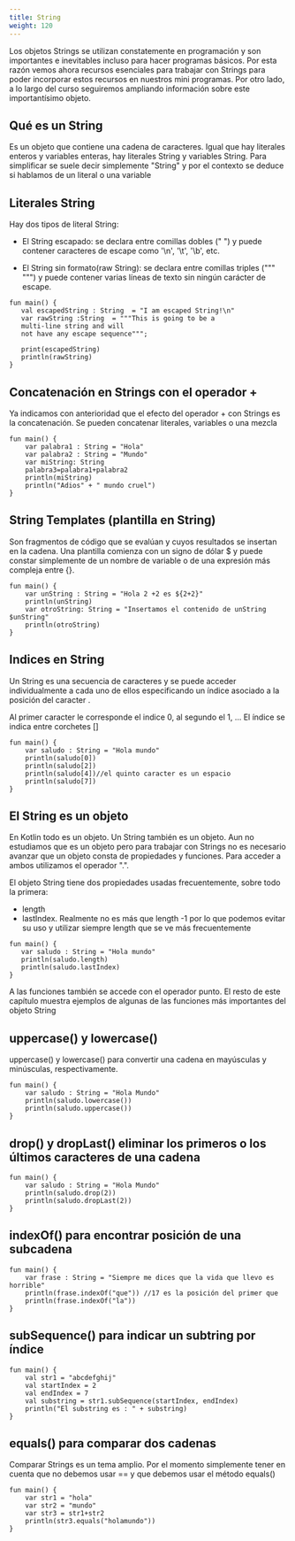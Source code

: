 ```yaml
---
title: String
weight: 120
---
```

Los objetos Strings se utilizan constatemente en programación y son importantes e inevitables incluso para hacer programas básicos. Por esta razón vemos ahora recursos esenciales para trabajar con Strings para poder incorporar estos recursos en nuestros mini programas. Por otro lado, a lo largo del curso  seguiremos ampliando información sobre este importantísimo objeto.

## Qué es un String
Es un objeto que contiene una cadena de caracteres.
Igual que hay literales enteros y variables enteras, hay literales String y variables String. Para simplificar se suele decir simplemente "String" y por el contexto se deduce si hablamos de un literal o una variable

## Literales String
Hay dos tipos de literal String:

- El String  escapado: se declara entre comillas dobles (" ") y puede contener caracteres de escape como '\n', '\t', '\b', etc.

- El String sin formato(raw String):  se declara entre comillas triples (""" """) y puede contener varias líneas de texto sin ningún carácter de escape.

```
fun main() {
   val escapedString : String  = "I am escaped String!\n"
   var rawString :String  = """This is going to be a
   multi-line string and will
   not have any escape sequence""";

   print(escapedString)
   println(rawString)
}
```
## Concatenación en Strings con el operador +
Ya indicamos con anterioridad que el efecto del operador + con Strings es la concatenación. Se pueden concatenar literales, variables o una mezcla
```
fun main() {
    var palabra1 : String = "Hola"
    var palabra2 : String = "Mundo"
    var miString: String
    palabra3=palabra1+palabra2
    println(miString)
    println("Adios" + " mundo cruel")
}

```
## String Templates (plantilla en String)
Son fragmentos de código que se evalúan y cuyos resultados se insertan en la cadena. Una plantilla comienza con un signo de dólar $ y puede constar simplemente de un nombre de variable o de una expresión más compleja entre {}.
```
fun main() {
    var unString : String = "Hola 2 +2 es ${2+2}"
    println(unString)
    var otroString: String = "Insertamos el contenido de unString $unString"
    println(otroString)
}

```

## Indices en String
Un String  es  una secuencia de caracteres y se puede acceder individualmente a cada uno de ellos especificando un  índice asociado a la posición del caracter .

Al primer caracter le corresponde el indice  0, al segundo el 1, ...
El índice se indica entre corchetes []
```
fun main() {
    var saludo : String = "Hola mundo"
    println(saludo[0])
    println(saludo[2])
    println(saludo[4])//el quinto caracter es un espacio
    println(saludo[7])
}
```

## El String es un objeto
En Kotlin todo es un objeto. Un String también es un objeto. Aun no estudiamos que es un objeto pero para trabajar con Strings no es necesario avanzar que un objeto consta de propiedades y funciones. Para acceder a ambos utilizamos el operador ".". 

El objeto String tiene dos propiedades usadas frecuentemente, sobre todo la primera: 
- length
- lastIndex. Realmente no es más que length -1 por lo que podemos evitar su uso y utilizar siempre length que se ve más frecuentemente
  
 ```
 fun main() {
    var saludo : String = "Hola mundo"
    println(saludo.length)
    println(saludo.lastIndex)
}
 ```
A las funciones también se accede con el operador punto. El resto de este capítulo muestra ejemplos de algunas de las funciones más importantes del objeto String

## uppercase() y lowercase()
uppercase() y lowercase() para convertir una cadena en mayúsculas y minúsculas, respectivamente.
```
fun main() {
    var saludo : String = "Hola Mundo"
    println(saludo.lowercase())
    println(saludo.uppercase())
}
```

## drop() y dropLast() eliminar los primeros o los últimos caracteres de una cadena

```
fun main() {
    var saludo : String = "Hola Mundo"
    println(saludo.drop(2))
    println(saludo.dropLast(2))
}

```
## indexOf() para encontrar posición de una subcadena
```
fun main() {
    var frase : String = "Siempre me dices que la vida que llevo es horrible"
    println(frase.indexOf("que")) //17 es la posición del primer que
    println(frase.indexOf("la"))
}
```

## subSequence() para indicar un subtring por índice
```
fun main() {
    val str1 = "abcdefghij"
    val startIndex = 2
    val endIndex = 7
    val substring = str1.subSequence(startIndex, endIndex)
    println("El substring es : " + substring)
}

```

## equals() para comparar dos cadenas
Comparar Strings es un tema amplio. Por el momento simplemente tener en cuenta que no debemos usar == y que debemos usar el método equals()
```
fun main() {
    var str1 = "hola"
    var str2 = "mundo"
    var str3 = str1+str2
    println(str3.equals("holamundo"))
}

```